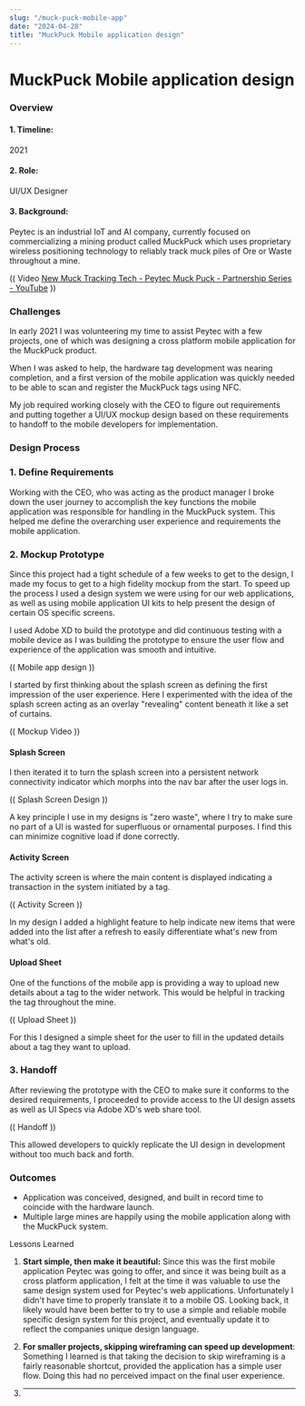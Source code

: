 ```yaml
---
slug: "/muck-puck-mobile-app"
date: "2024-04-28"
title: "MuckPuck Mobile application design"
---
```


# MuckPuck Mobile application design

### Overview
#### 1. Timeline: 
2021

#### 2. Role:
UI/UX Designer

#### 3. Background: 
Peytec is an industrial IoT and AI company, currently focused on commercializing a mining product called MuckPuck which uses proprietary wireless positioning technology to reliably track muck piles of Ore or Waste throughout a mine.

(( Video [New Muck Tracking Tech - Peytec Muck Puck - Partnership Series - YouTube](https://youtu.be/VTg_229h4bk?si=5EEOALGTg3Ko3Wir) ))

### Challenges

In early 2021 I was volunteering my time to assist Peytec with a few projects, one of which was designing a cross platform mobile application for the MuckPuck product.

When I was asked to help, the hardware tag development was nearing completion, and a first version of the mobile application was quickly needed to be able to scan and register the MuckPuck tags using NFC.

My job required working closely with the CEO to figure out requirements and putting together a UI/UX mockup design based on these requirements to handoff to the mobile developers for implementation.

### Design Process

### 1. Define Requirements

Working with the CEO, who was acting as the product manager I broke down the user journey to accomplish the key functions the mobile application was responsible for handling in the MuckPuck system. This helped me define the overarching user experience and requirements the mobile application.

### 2. Mockup Prototype

Since this project had a tight schedule of a few weeks to get to the design, I made my focus to get to a high fidelity mockup from the start. To speed up the process I used a design system we were using for our web applications, as well as using mobile application UI kits to help present the design of certain OS specific screens.

I used Adobe XD to build the prototype and did continuous testing with a mobile device as I was building the prototype to ensure the user flow and experience of the application was smooth and intuitive.

(( Mobile app design ))

I started by first thinking about the splash screen as defining the first impression of the user experience. Here I experimented with the idea of the splash screen acting as an overlay "revealing" content beneath it like a set of curtains. 

(( Mockup Video ))

#### Splash Screen

I then iterated it to turn the splash screen into a persistent network connectivity indicator which morphs into the nav bar after the user logs in.

(( Splash Screen Design ))

A key principle I use in my designs is "zero waste", where I try to make sure no part of a UI is wasted for superfluous or ornamental purposes. I find this can minimize cognitive load if done correctly.

#### Activity Screen

The activity screen is where the main content is displayed indicating a transaction in the system initiated by a tag.

(( Activity Screen ))

In my design I added a highlight feature to help indicate new items that were added into the list after a refresh to easily differentiate what's new from what's old.

#### Upload Sheet

One of the functions of the mobile app is providing a way to upload new details about a tag to the wider network. This would be helpful in tracking the tag throughout the mine. 

(( Upload Sheet ))

For this I designed a simple sheet for the user to fill in the updated details about a tag they want to upload. 

### 3. Handoff
After reviewing the prototype with the CEO to make sure it conforms to the desired requirements, I proceeded to provide access to the UI design assets as well as UI Specs via Adobe XD's web share tool.

(( Handoff ))

This allowed developers to quickly replicate the UI design in development without too much back and forth.

### Outcomes
- Application was conceived, designed, and built in record time to coincide with the hardware launch.
- Multiple large mines are happily using the mobile application along with the MuckPuck system.

Lessons Learned

1. **Start simple, then make it beautiful:**
   Since this was the first mobile application Peytec was going to offer, and since it was being built as a cross platform application, I felt at the time it was valuable to use the same design system used for Peytec's web applications. Unfortunately I didn't have time to properly translate it to a mobile OS. Looking back, it likely would have been better to try to use a simple and reliable mobile specific design system for this project, and eventually update it to reflect the companies unique design language.

2. **For smaller projects, skipping wireframing can speed up development**:
   Something I learned is that taking the decision to skip wireframing is a fairly reasonable shortcut, provided the application has a simple user flow. Doing this had no perceived impact on the final user experience.

3. ****